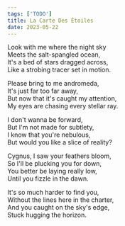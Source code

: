 ```yaml
---
tags: ['TODO']
title: La Carte Des Étoiles
date: 2023-05-22
---
```


Look with me where the night sky  
Meets the salt-spangled ocean,  
It's a bed of stars dragged across,  
Like a strobing tracer set in motion.

Please bring to me andromeda,  
It's just far too far away,  
But now that it's caught my attention,  
My eyes are chasing every stellar ray.

I don't wanna be forward,  
But I'm not made for subtlety,  
I know that you're nebulous,  
But would you like a slice of reality?

Cygnus, I saw your feathers bloom,  
So I'll be plucking you for down,  
You better be laying really low,  
Until you fizzle in the dawn.

It's so much harder to find you,  
Without the lines here in the charter,  
And you caught on the sky's edge,  
Stuck hugging the horizon.
